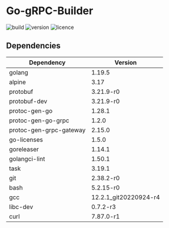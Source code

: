# Go-gRPC-Builder

![build](https://github.com/DTreshy/Go-gRPC-Builder/actions/workflows/build.yml/badge.svg)
![version](https://img.shields.io/github/v/release/DTreshy/Go-gRPC-Builder)
![licence](https://img.shields.io/github/license/DTreshy/Go-gRPC-Builder)

## Dependencies

| Dependency              | Version               |
|-------------------------|-----------------------|
| golang                  | 1.19.5                |
| alpine                  | 3.17                  |
| protobuf                | 3.21.9-r0             |
| protobuf-dev            | 3.21.9-r0             |
| protoc-gen-go           | 1.28.1                |
| protoc-gen-go-grpc      | 1.2.0                 |
| protoc-gen-grpc-gateway | 2.15.0                |
| go-licenses             | 1.5.0                 |
| goreleaser              | 1.14.1                |
| golangci-lint           | 1.50.1                |
| task                    | 3.19.1                |
| git                     | 2.38.2-r0             |
| bash                    | 5.2.15-r0             |
| gcc                     | 12.2.1_git20220924-r4 |
| libc-dev                | 0.7.2-r3              |
| curl                    | 7.87.0-r1             |
